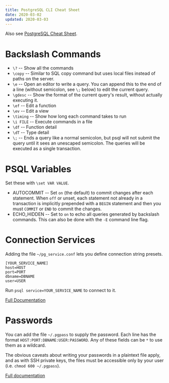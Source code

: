 ```yaml
---
title: PostgreSQL CLI Cheat Sheet
date: 2020-03-02
updated: 2020-03-03
---
```


Also see [PostgreSQL Cheat Sheet](postgresql).

# Backslash Commands

* `\?` -- Show all the commands
* `\copy` -- Similar to SQL copy command but uses local files instead of paths on the server.
* `\e` -- Open an editor to write a query. You can append this to the end of a line (without semicolon, see `\;` below) to edit the current query.
* `\gdesc` -- Show the format of the current query's result, without actually executing it.
* `\ef` -- Edit a function
* `\ev` -- Edit a view
* `\timing` -- Show how long each command takes to run
* `\i FILE` -- Execute commands in a file
* `\df` -- Function detail
* `\dT` -- Type detail
* `\;` -- Ends a query like a normal semicolon, but psql will not submit the query until it sees an unescaped semicolon. The queries will be executed as a single transaction.

# PSQL Variables

Set these with `\set VAR VALUE`.

* AUTOCOMMIT -- Set `on` (the default) to commit changes after each statement. When `off` or unset, each statement not already in a transaction is implicitly  prepended with a `BEGIN` statement and then you must `COMMIT` or `END` to commit the changes.
* ECHO_HIDDEN -- Set to `on` to echo all queries generated by backslash commands. This can also be done with the `-E` command line flag.


# Connection Services

Adding the file `~/pg_service.conf` lets you define connection string presets.

```
[YOUR_SERVICE_NAME]
host=HOST
port=PORT
dbname=DBNAME
user=USER
```

Run `psql service=YOUR_SERVICE_NAME` to connect to it.

[Full Documentation](https://www.postgresql.org/docs/current/libpq-pgservice.html)

# Passwords

You can add the file `~/.pgpass` to supply the password. Each line has the format `HOST:PORT:DBNAME:USER:PASSWORD`. Any of these fields can be `*` to use them as a wildcard.

The obvious caveats about writing your passwords in a plaintext file apply, and as with SSH private keys, the files must be accessible only by your user (i.e. `chmod 600 ~/.pgpass`).

[Full documentation](https://www.postgresql.org/docs/current/libpq-pgpass.html)
